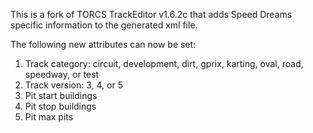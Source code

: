 This is a fork of TORCS TrackEditor v1.6.2c that adds Speed Dreams specific information to the generated xml file.

The following new attributes can now be set:
1. Track category: circuit, development, dirt, gprix, karting, oval, road, speedway, or test
2. Track version: 3, 4, or 5
3. Pit start buildings
4. Pit stop buildings
5. Pit max pits
